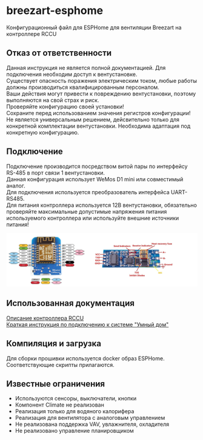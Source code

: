 # breezart-esphome
Конфигурационный файл для ESPHome для вентиляции Breezart на контроллере RCCU

## Отказ от ответственности
Данная инструкция не является полной документацией. Для подключения необходим доступ к вентустановке. \
Существует опасность поражения электрическим током, любые работы должны производиться квалифицированным персоналом. \
Ваши действия могут привести к повреждению вентустановки, поэтому выполняются на свой страх и риск. \
Проверяйте конфигурацию своей установки! \
Сохраните перед использованием значения регистров конфигурации! \
Не является универсальным решением, дейсвительно только для конкретной комплектации вентустановки. Необходима адаптация под конкретную конфигурацию.

## Подключение
Подключение производится посредством витой пары по интерфейсу RS-485 в порт связи 1 вентустановки. \
Данная конфигурация использует WeMos D1 mini или совместимый аналог. \
Для подключения используется преобразователь интерфейса UART-RS485. \
Для питания контроллера используется 12В вентустановки, обязательно проверяйте максимальные допустимые напряжения питания используемого контроллера или используйте внешние источники питания!

![alt text](https://github.com/IronShaft/breezart-esphome/blob/main/d1-rs485.jpg?raw=true)

## Использованная документация
[Описание контроллера RCCU](https://breezart.ru/tech/automation_breezart.pdf) \
[Краткая инструкция по подключению к системе "Умный дом"](https://breezart.ru/tech/breezart_smart_home_rccu.pdf)

## Компиляция и загрузка
Для сборки прошивки используется docker образ ESPHome. Соответствующие скрипты прилагаются.

## Известные ограничения
- Используются сенсоры, выключатели, кнопки
- Компонент Climate не реализован
- Реализация только для водяного калорифера
- Реализация для вентилятора с аналоговым управлением
- Не реализована поддержка VAV, увлажнителя, охладителя
- Не реализовано управление планировщиком
